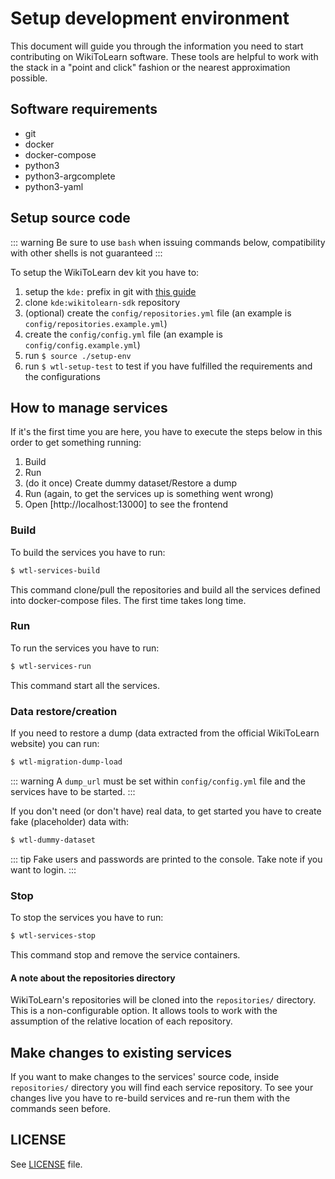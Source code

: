 # Setup development environment

This document will guide you through the information you need to start contributing on WikiToLearn software.
These tools are helpful to work with the stack in a "point and click" fashion or the nearest approximation possible.

## Software requirements

* git
* docker
* docker-compose
* python3
* python3-argcomplete
* python3-yaml

## Setup source code

::: warning
Be sure to use `bash` when issuing commands below, compatibility with other shells is not guaranteed
:::

To setup the WikiToLearn dev kit you have to:

1. setup the `kde:` prefix in git with [this guide](https://community.kde.org/Sysadmin/GitKdeOrgManual#Let_Git_rewrite_URL_prefixes)
2. clone `kde:wikitolearn-sdk` repository
3. (optional) create the `config/repositories.yml` file (an example is `config/repositories.example.yml`)
4. create the `config/config.yml` file (an example is `config/config.example.yml`)
5. run `$ source ./setup-env`
6. run `$ wtl-setup-test` to test if you have fulfilled the requirements and the configurations

## How to manage services

If it's the first time you are here, you have to execute the steps below in this order to get something running:
1. Build
2. Run
3. (do it once) Create dummy dataset/Restore a dump
4. Run (again, to get the services up is something went wrong)
5. Open [http://localhost:13000] to see the frontend

### Build
To build the services you have to run:
``` bash
$ wtl-services-build
```
This command clone/pull the repositories and build all the services defined into docker-compose files. The first time takes long time.

### Run
To run the services you have to run:
``` bash
$ wtl-services-run
```
This command start all the services.

### Data restore/creation
If you need to restore a dump (data extracted from the official WikiToLearn website) you can run:
``` bash
$ wtl-migration-dump-load
```
::: warning
A `dump_url` must be set within `config/config.yml` file and the services have to be started.
:::

If you don't need (or don't have) real data, to get started you have to create fake (placeholder) data with:
``` bash
$ wtl-dummy-dataset
```
::: tip
Fake users and passwords are printed to the console. Take note if you want to login.
:::

### Stop
To stop the services you have to run:
``` bash
$ wtl-services-stop
```
This command stop and remove the service containers.

#### A note about the repositories directory

WikiToLearn's repositories will be cloned into the `repositories/` directory. This is a non-configurable option.
It allows tools to work with the assumption of the relative location of each repository.

## Make changes to existing services
If you want to make changes to the services' source code, inside `repositories/` directory you will find each service repository.
To see your changes live you have to re-build services and re-run them with the commands seen before.

## LICENSE

See [LICENSE](https://cgit.kde.org/wikitolearn-sdk.git/tree/LICENSE) file.
